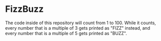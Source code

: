 # FizzBuzz
The code inside of this repository will count from 1 to 100. While it counts, every number that is a multiple of 3 gets printed as "FIZZ" instead, and every number that is a multiple of 5 gets printed as "BUZZ".
